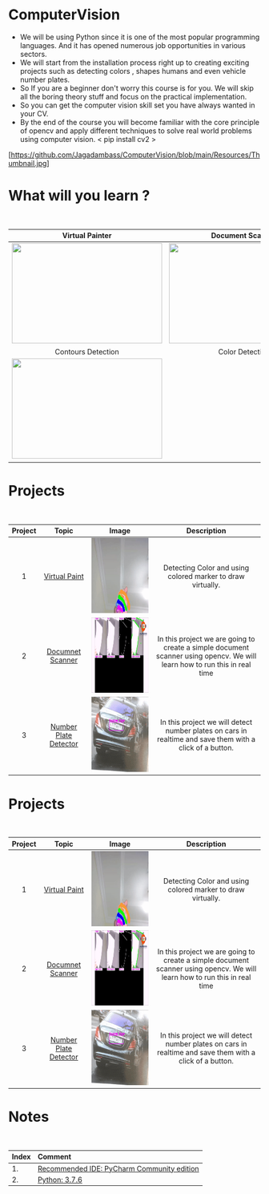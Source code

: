 # ComputerVision
 * We will be using Python since it is one of the most popular programming languages. And it  has opened numerous job opportunities in various sectors. 
 * We will start from the  installation process right up to creating exciting projects such as detecting colors , shapes humans and even vehicle number plates. 
 * So If you are a beginner  don't worry this course is for you. We will skip all the boring theory stuff and focus on the practical implementation. 
 * So you can get the computer vision skill set you have always wanted in your CV.
 * By the end of the course you will become familiar with the core principle of opencv and apply different techniques to solve real world problems using computer vision. 
 < pip install cv2 >
 
 [https://github.com/Jagadambass/ComputerVision/blob/main/Resources/Thumbnail.jpg] 


# What will you learn ?
</br>

|Virtual Painter|Document Scanner|Number Plate Detector|
|:----:|:----:|:----:|
|<img src="https://github.com/murtazahassan/Learn-OpenCV-in-3-hours/blob/master/Tumbnails/project1.gif" width="300" height="200" />|<img src="https://github.com/murtazahassan/Learn-OpenCV-in-3-hours/blob/master/Tumbnails/project2.gif" width="300" height="200" />|<img src="https://github.com/murtazahassan/Learn-OpenCV-in-3-hours/blob/master/Tumbnails/project3.gif" width="300" height="200" /> </br>|
|Contours Detection|Color Detection|Face Detection|
|<img src="https://github.com/murtazahassan/Learn-OpenCV-in-3-hours/blob/master/Tumbnails/Marker.gif" width="300" height="200" />|

# Projects
</br>


|Project|Topic|Image|Description|
|:----:|:----:|:----:|:----:|
|1| [Virtual Paint](https://github.com/Jagadambass/ComputerVision/blob/main/Project1.py)| <img src="https://github.com/Jagadambass/ComputerVision/blob/main/Tumbnails/project1.gif" width="450" height="150" />    | Detecting Color and using colored marker to draw virtually. </br> |
|2| [Documnet Scanner](https://github.com/Jagadambass/ComputerVision/blob/main/Project2.py)| <img src="https://github.com/Jagadambass/ComputerVision/blob/main/Tumbnails/project2.gif" width="450" height="150" />     |  In this project we are going to create a simple document scanner using opencv. We will learn how to run this in real time</br> |
|3|[Number Plate Detector](https://github.com/Jagadambass/ComputerVision/blob/main/Project3.py)| <img src="https://github.com/Jagadambass/ComputerVision/blob/main/Tumbnails/project3.gif" width="450" height="150" />   | In this project we will detect number plates on cars in realtime and save them with a click of a button. </br> |


# Projects
</br>


|Project|Topic|Image|Description|
|:----:|:----:|:----:|:----:|
|1| [Virtual Paint](https://github.com/Jagadambass/ComputerVision/project1.py)| <img src="https://github.com/Jagadambass/ComputerVision/blob/main/Tumbnails/project1.gif" width="450" height="150" />     | Detecting Color and using colored marker to draw virtually. </br> |
|2| [Documnet Scanner](https://github.com/Jagadambass/ComputerVision/project2.py)| <img src="https://github.com/Jagadambass/ComputerVision/blob/main/Tumbnails/project2.gif" width="450" height="150" />     |  In this project we are going to create a simple document scanner using opencv. We will learn how to run this in real time</br> |
|3|[Number Plate Detector](https://github.com/Jagadambass/ComputerVision/project3.py)| <img src="https://github.com/Jagadambass/ComputerVision/blob/main/Tumbnails/project3.gif" width="450" height="150" />     | In this project we will detect number plates on cars in realtime and save them with a click of a button. </br> |


# Notes
</br>

|Index|Comment|
|:---|:---|
|1.|[Recommended IDE: PyCharm Community edition](https://www.jetbrains.com/pycharm/download/)|
|2.|[Python: 3.7.6](https://www.python.org/downloads/release/python-376/)|
